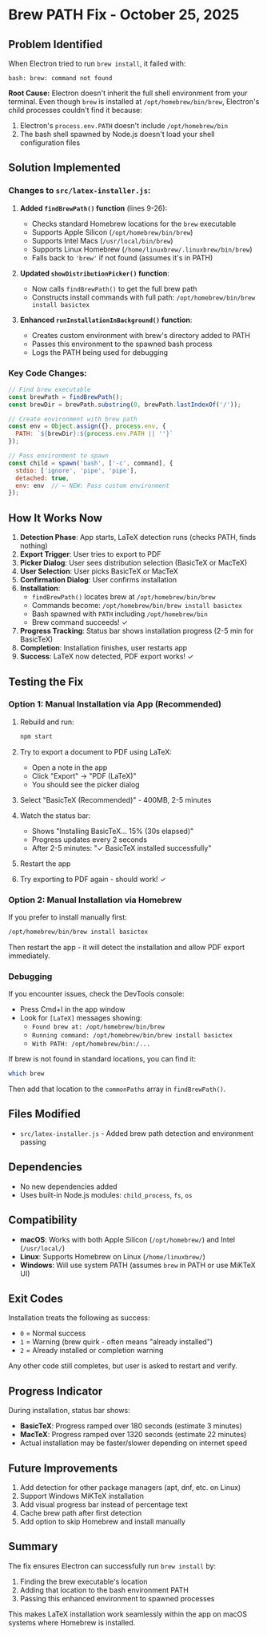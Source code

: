 # Brew PATH Fix - October 25, 2025

## Problem Identified

When Electron tried to run `brew install`, it failed with:
```
bash: brew: command not found
```

**Root Cause:** Electron doesn't inherit the full shell environment from your terminal. Even though `brew` is installed at `/opt/homebrew/bin/brew`, Electron's child processes couldn't find it because:
1. Electron's `process.env.PATH` doesn't include `/opt/homebrew/bin`
2. The bash shell spawned by Node.js doesn't load your shell configuration files

## Solution Implemented

### Changes to `src/latex-installer.js`:

1. **Added `findBrewPath()` function** (lines 9-26):
   - Checks standard Homebrew locations for the `brew` executable
   - Supports Apple Silicon (`/opt/homebrew/bin/brew`)
   - Supports Intel Macs (`/usr/local/bin/brew`)
   - Supports Linux Homebrew (`/home/linuxbrew/.linuxbrew/bin/brew`)
   - Falls back to `'brew'` if not found (assumes it's in PATH)

2. **Updated `showDistributionPicker()` function**:
   - Now calls `findBrewPath()` to get the full brew path
   - Constructs install commands with full path: `/opt/homebrew/bin/brew install basictex`

3. **Enhanced `runInstallationInBackground()` function**:
   - Creates custom environment with brew's directory added to PATH
   - Passes this environment to the spawned bash process
   - Logs the PATH being used for debugging

### Key Code Changes:

```javascript
// Find brew executable
const brewPath = findBrewPath();
const brewDir = brewPath.substring(0, brewPath.lastIndexOf('/'));

// Create environment with brew path
const env = Object.assign({}, process.env, {
  PATH: `${brewDir}:${process.env.PATH || ''}`
});

// Pass environment to spawn
const child = spawn('bash', ['-c', command], {
  stdio: ['ignore', 'pipe', 'pipe'],
  detached: true,
  env: env  // ← NEW: Pass custom environment
});
```

## How It Works Now

1. **Detection Phase**: App starts, LaTeX detection runs (checks PATH, finds nothing)
2. **Export Trigger**: User tries to export to PDF
3. **Picker Dialog**: User sees distribution selection (BasicTeX or MacTeX)
4. **User Selection**: User picks BasicTeX or MacTeX
5. **Confirmation Dialog**: User confirms installation
6. **Installation**: 
   - `findBrewPath()` locates brew at `/opt/homebrew/bin/brew`
   - Commands become: `/opt/homebrew/bin/brew install basictex`
   - Bash spawned with `PATH` including `/opt/homebrew/bin`
   - Brew command succeeds! ✓
7. **Progress Tracking**: Status bar shows installation progress (2-5 min for BasicTeX)
8. **Completion**: Installation finishes, user restarts app
9. **Success**: LaTeX now detected, PDF export works! ✓

## Testing the Fix

### Option 1: Manual Installation via App (Recommended)

1. Rebuild and run:
   ```bash
   npm start
   ```

2. Try to export a document to PDF using LaTeX:
   - Open a note in the app
   - Click "Export" → "PDF (LaTeX)"
   - You should see the picker dialog

3. Select "BasicTeX (Recommended)" - 400MB, 2-5 minutes

4. Watch the status bar:
   - Shows "Installing BasicTeX... 15% (30s elapsed)"
   - Progress updates every 2 seconds
   - After 2-5 minutes: "✓ BasicTeX installed successfully"

5. Restart the app

6. Try exporting to PDF again - should work! ✓

### Option 2: Manual Installation via Homebrew

If you prefer to install manually first:
```bash
/opt/homebrew/bin/brew install basictex
```

Then restart the app - it will detect the installation and allow PDF export immediately.

### Debugging

If you encounter issues, check the DevTools console:
- Press Cmd+I in the app window
- Look for `[LaTeX]` messages showing:
  - `Found brew at: /opt/homebrew/bin/brew`
  - `Running command: /opt/homebrew/bin/brew install basictex`
  - `With PATH: /opt/homebrew/bin:/...`

If brew is not found in standard locations, you can find it:
```bash
which brew
```

Then add that location to the `commonPaths` array in `findBrewPath()`.

## Files Modified

- `src/latex-installer.js` - Added brew path detection and environment passing

## Dependencies

- No new dependencies added
- Uses built-in Node.js modules: `child_process`, `fs`, `os`

## Compatibility

- **macOS**: Works with both Apple Silicon (`/opt/homebrew/`) and Intel (`/usr/local/`)
- **Linux**: Supports Homebrew on Linux (`/home/linuxbrew/`)
- **Windows**: Will use system PATH (assumes `brew` in PATH or use MiKTeX UI)

## Exit Codes

Installation treats the following as success:
- `0` = Normal success
- `1` = Warning (brew quirk - often means "already installed")
- `2` = Already installed or completion warning

Any other code still completes, but user is asked to restart and verify.

## Progress Indicator

During installation, status bar shows:
- **BasicTeX**: Progress ramped over 180 seconds (estimate 3 minutes)
- **MacTeX**: Progress ramped over 1320 seconds (estimate 22 minutes)
- Actual installation may be faster/slower depending on internet speed

## Future Improvements

1. Add detection for other package managers (apt, dnf, etc. on Linux)
2. Support Windows MiKTeX installation
3. Add visual progress bar instead of percentage text
4. Cache brew path after first detection
5. Add option to skip Homebrew and install manually

## Summary

The fix ensures Electron can successfully run `brew install` by:
1. Finding the brew executable's location
2. Adding that location to the bash environment PATH
3. Passing this enhanced environment to spawned processes

This makes LaTeX installation work seamlessly within the app on macOS systems where Homebrew is installed.
